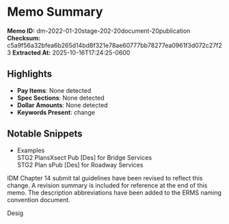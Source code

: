 # Memo Summary

**Memo ID:** dm-2022-01-20stage-202-20document-20publication
**Checksum:** c5a9f56a32bfea6b265d14bd8f321e78ae60777bb78277ea0961f3d072c27f23
**Extracted At:** 2025-10-16T17:24:25-0600

## Highlights
- **Pay Items**: None detected
- **Spec Sections**: None detected
- **Dollar Amounts**: None detected
- **Keywords Present**: change

## Notable Snippets
- Examples  
STG2 PlansXsect Pub [Des] for Bridge Services  
STG2 Plan sPub [Des] for Roadway Services  
 
IDM Chapter 14 submit tal guidelines have been revised to reflect this change.  A revision summary 
is included for reference at the end of this memo.  The description abbreviations  have been added 
to the ERMS  naming convention document.  
 

Desig